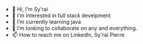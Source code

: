 - 👋 Hi, I’m Sy'rai 
- 👀 I’m interested in full stack develpment
- 🌱 I’m currently learning java
- 💞️ I’m looking to collaborate on any and everything. 
- 📫 How to reach me on Linkedln, Sy'rai Pierre

<!---
Syrai4/Syrai4 is a ✨ special ✨ repository because its `README.md` (this file) appears on your GitHub profile.
You can click the Preview link to take a look at your changes.
--->
